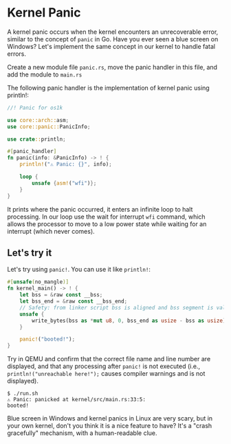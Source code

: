 # Kernel Panic

A kernel panic occurs when the kernel encounters an unrecoverable error, similar to the concept of `panic` in Go. Have you ever seen a blue screen on Windows? Let's implement the same concept in our kernel to handle fatal errors.

Create a new module file `panic.rs`, move the panic handler in this file, and add the module to `main.rs` 

The following panic handler is the implementation of kernel panic using println!:

```rust [kernel/src/panic.rs]
//! Panic for os1k

use core::arch::asm;
use core::panic::PanicInfo;

use crate::println;

#[panic_handler]
fn panic(info: &PanicInfo) -> ! {
    println!("⚠️ Panic: {}", info);

    loop {
        unsafe {asm!("wfi")};
    }
}
```

It prints where the panic occurred, it enters an infinite loop to halt processing. In our loop use the wait for interrupt `wfi` command, which allows the processor to move to a low power state while waiting for an interrupt (which never comes).

## Let's try it

Let's try using `panic!`. You can use it like `println!`:

```rust [kernel/src/main.rs]
#[unsafe(no_mangle)]
fn kernel_main() -> ! {
    let bss = &raw const __bss;
    let bss_end = &raw const __bss_end;
    // Safety: from linker script bss is aligned and bss segment is valid for writes up to bss_end
    unsafe {
        write_bytes(bss as *mut u8, 0, bss_end as usize - bss as usize);
    }

    panic!("booted!");
}
```

Try in QEMU and confirm that the correct file name and line number are displayed, and that any processing after `panic!` is not executed (i.e., `println!("unreachable here!");` causes compiler warnings and is not displayed).

```
$ ./run.sh
⚠️ Panic: panicked at kernel/src/main.rs:33:5:
booted!
```

Blue screen in Windows and kernel panics in Linux are very scary, but in your own kernel, don't you think it is a nice feature to have? It's a "crash gracefully" mechanism, with a human-readable clue.
